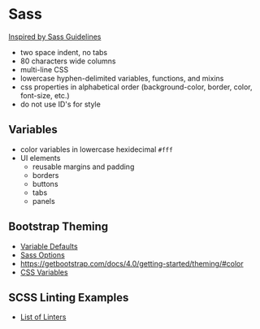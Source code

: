 # Sass

[Inspired by Sass Guidelines](https://sass-guidelin.es/#syntax--formatting)

* two space indent, no tabs
* 80 characters wide columns
* multi-line CSS
* lowercase hyphen-delimited variables, functions, and mixins
* css properties in alphabetical order (background-color, border, color, font-size, etc.)
* do not use ID's for style

## Variables

* color variables in lowercase hexidecimal `#fff`
* UI elements
  * reusable margins and padding
  * borders
  * buttons
  * tabs
  * panels
  
## Bootstrap Theming

* [Variable Defaults](https://getbootstrap.com/docs/4.0/getting-started/theming/#variable-defaults)
* [Sass Options](https://getbootstrap.com/docs/4.0/getting-started/theming/#sass-options)
* https://getbootstrap.com/docs/4.0/getting-started/theming/#color
* [CSS Variables](https://getbootstrap.com/docs/4.0/getting-started/theming/#css-variables)

## SCSS Linting Examples

* [List of Linters](https://github.com/brigade/scss-lint/blob/master/lib/scss_lint/linter/README.md)
